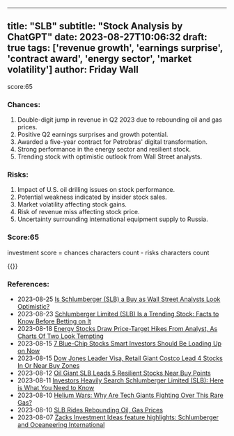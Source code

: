 
---
title: "SLB"
subtitle: "Stock Analysis by ChatGPT"
date: 2023-08-27T10:06:32
draft: true
tags: ['revenue growth', 'earnings surprise', 'contract award', 'energy sector', 'market volatility']
author: Friday Wall
---

score:65
### Chances:
1. Double-digit jump in revenue in Q2 2023 due to rebounding oil and gas prices.
2. Positive Q2 earnings surprises and growth potential.
3. Awarded a five-year contract for Petrobras' digital transformation.
4. Strong performance in the energy sector and resilient stock.
5. Trending stock with optimistic outlook from Wall Street analysts.
### Risks:
1. Impact of U.S. oil drilling issues on stock performance.
2. Potential weakness indicated by insider stock sales.
3. Market volatility affecting stock gains.
4. Risk of revenue miss affecting stock price.
5. Uncertainty surrounding international equipment supply to Russia.
### Score:65
investment score = chances characters count - risks characters count

{{<tradingview symbol="NYSE:SLB">}}
### References:
- 2023-08-25 [Is Schlumberger (SLB) a Buy as Wall Street Analysts Look Optimistic?](https://finance.yahoo.com/news/schlumberger-slb-buy-wall-street-133005637.html?.tsrc=rss)
- 2023-08-23 [Schlumberger Limited (SLB) Is a Trending Stock: Facts to Know Before Betting on It](https://finance.yahoo.com/news/schlumberger-limited-slb-trending-stock-215533485.html?.tsrc=rss)
- 2023-08-18 [Energy Stocks Draw Price-Target Hikes From Analyst, As Charts Of Two Look Tempting](https://finance.yahoo.com/m/e66b740a-fe55-34e3-80e5-71467c1655d8/energy-stocks-draw.html?.tsrc=rss)
- 2023-08-15 [7 Blue-Chip Stocks Smart Investors Should Be Loading Up on Now](https://finance.yahoo.com/news/7-blue-chip-stocks-smart-202503544.html?.tsrc=rss)
- 2023-08-15 [Dow Jones Leader Visa, Retail Giant Costco Lead 4 Stocks In Or Near Buy Zones](https://finance.yahoo.com/m/03facfff-22fc-3e22-8065-20aceabd381c/dow-jones-leader-visa%2C-retail.html?.tsrc=rss)
- 2023-08-12 [Oil Giant SLB Leads 5 Resilient Stocks Near Buy Points](https://finance.yahoo.com/m/615d44e6-f6f6-3237-9c26-9b239cfe6364/oil-giant-slb-leads-5.html?.tsrc=rss)
- 2023-08-11 [Investors Heavily Search Schlumberger Limited (SLB): Here is What You Need to Know](https://finance.yahoo.com/news/investors-heavily-search-schlumberger-limited-130006237.html?.tsrc=rss)
- 2023-08-10 [Helium Wars: Why Are Tech Giants Fighting Over This Rare Gas?](https://finance.yahoo.com/news/helium-wars-why-tech-giants-230100691.html?.tsrc=rss)
- 2023-08-10 [SLB Rides Rebounding Oil, Gas Prices](https://finance.yahoo.com/m/d31b6a88-6c89-3229-87fc-fd2aefda5fb1/slb-rides-rebounding-oil%2C-gas.html?.tsrc=rss)
- 2023-08-07 [Zacks Investment Ideas feature highlights: Schlumberger and Oceaneering International](https://finance.yahoo.com/news/zacks-investment-ideas-feature-highlights-090000067.html?.tsrc=rss)


                